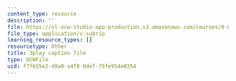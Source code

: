 ```yaml
---
content_type: resource
description: ''
file: https://ol-ocw-studio-app-production.s3.amazonaws.com/courses/9-00sc-introduction-to-psychology-fall-2011/f7f655e2d8a0a4f80def75fe954e0354_Vko17una2Zw.srt
file_type: application/x-subrip
learning_resource_types: []
resourcetype: Other
title: 3play caption file
type: OCWFile
uid: f7f655e2-d8a0-a4f8-0def-75fe954e0354
---
```

